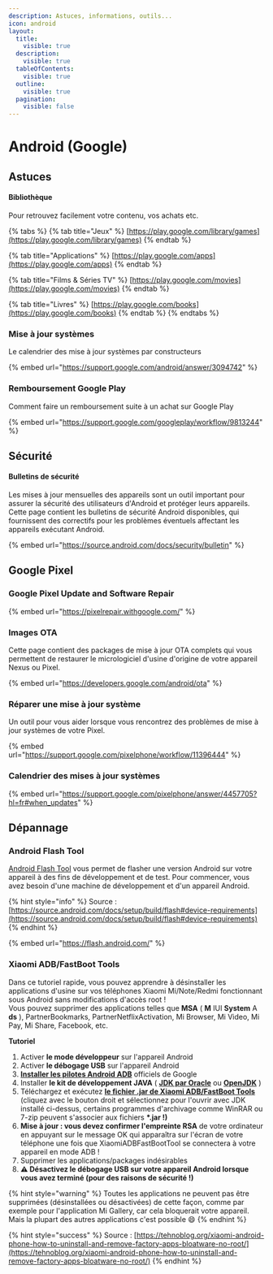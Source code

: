 ```yaml
---
description: Astuces, informations, outils...
icon: android
layout:
  title:
    visible: true
  description:
    visible: true
  tableOfContents:
    visible: true
  outline:
    visible: true
  pagination:
    visible: false
---
```


# Android (Google)

## Astuces

#### Bibliothèque

Pour retrouvez facilement votre contenu, vos achats etc.

{% tabs %}
{% tab title="Jeux" %}
[https://play.google.com/library/games](https://play.google.com/library/games)
{% endtab %}

{% tab title="Applications" %}
[https://play.google.com/apps](https://play.google.com/apps)
{% endtab %}

{% tab title="Films & Séries TV" %}
[https://play.google.com/movies](https://play.google.com/movies)
{% endtab %}

{% tab title="Livres" %}
[https://play.google.com/books](https://play.google.com/books)
{% endtab %}
{% endtabs %}

### Mise à jour systèmes

Le calendrier des mise à jour systèmes par constructeurs

{% embed url="https://support.google.com/android/answer/3094742" %}

### Remboursement Google Play

Comment faire un remboursement suite à un achat sur Google Play

{% embed url="https://support.google.com/googleplay/workflow/9813244" %}

## Sécurité

#### Bulletins de sécurité

Les mises à jour mensuelles des appareils sont un outil important pour assurer la sécurité des utilisateurs d'Android et protéger leurs appareils. Cette page contient les bulletins de sécurité Android disponibles, qui fournissent des correctifs pour les problèmes éventuels affectant les appareils exécutant Android.

{% embed url="https://source.android.com/docs/security/bulletin" %}

## Google Pixel

### Google Pixel Update and Software Repair

{% embed url="https://pixelrepair.withgoogle.com/" %}

### Images OTA

Cette page contient des packages de mise à jour OTA complets qui vous permettent de restaurer le micrologiciel d'usine d'origine de votre appareil Nexus ou Pixel.

{% embed url="https://developers.google.com/android/ota" %}

### Réparer une mise à jour système

Un outil pour vous aider lorsque vous rencontrez des problèmes de mise à jour systèmes de votre Pixel.

{% embed url="https://support.google.com/pixelphone/workflow/11396444" %}

### Calendrier des mises à jour systèmes

{% embed url="https://support.google.com/pixelphone/answer/4457705?hl=fr#when_updates" %}

## Dépannage

### Android Flash Tool

[Android Flash Tool](https://flash.android.com/) vous permet de flasher une version Android sur votre appareil à des fins de développement et de test. Pour commencer, vous avez besoin d'une machine de développement et d'un appareil Android.

{% hint style="info" %}
Source : [https://source.android.com/docs/setup/build/flash#device-requirements](https://source.android.com/docs/setup/build/flash#device-requirements)
{% endhint %}

{% embed url="https://flash.android.com/" %}

### &#x20;**Xiaomi ADB/FastBoot Tools**

Dans ce tutoriel rapide, vous pouvez apprendre à désinstaller les applications d'usine sur vos téléphones Xiaomi Mi/Note/Redmi fonctionnant sous Android sans modifications d'accès root ! \
Vous pouvez supprimer des applications telles que **MSA** ( **M** IUI **System** A **ds** ), PartnerBookmarks, PartnerNetflixActivation, Mi Browser, Mi Video, Mi Pay, Mi Share, Facebook, etc.

**Tutoriel**

1. Activer **le mode développeur** sur l'appareil Android
2. Activer **le débogage USB** sur l'appareil Android
3. [**Installer les pilotes Android ADB**](https://developer.android.com/studio/run/win-usb) officiels de Google
4. Installer **le kit de développement JAVA** ( [**JDK par Oracle**](https://www.oracle.com/java/technologies/javase-downloads.html) ou [**OpenJDK**](https://adoptopenjdk.net/) )
5. Téléchargez et exécutez [**le fichier .jar de Xiaomi ADB/FastBoot Tools**](https://github.com/Szaki/XiaomiADBFastbootTools) (cliquez avec le bouton droit et sélectionnez pour l'ouvrir avec JDK installé ci-dessus, certains programmes d'archivage comme WinRAR ou 7-zip peuvent s'associer aux fichiers **\*.jar !)**
6. **Mise à jour : vous devez confirmer l'empreinte RSA** de votre ordinateur en appuyant sur le message OK qui apparaîtra sur l'écran de votre téléphone une fois que XiaomiADBFastBootTool se connectera à votre appareil en mode ADB !
7. Supprimer les applications/packages indésirables
8. **⚠️ Désactivez le débogage USB sur votre appareil Android lorsque vous avez terminé (pour des raisons de sécurité !)**

{% hint style="warning" %}
Toutes les applications ne peuvent pas être supprimées (désinstallées ou désactivées) de cette façon, comme par exemple pour l'application Mi Gallery, car cela bloquerait votre appareil. Mais la plupart des autres applications c'est possible :smile:
{% endhint %}

{% hint style="success" %}
Source : [https://tehnoblog.org/xiaomi-android-phone-how-to-uninstall-and-remove-factory-apps-bloatware-no-root/](https://tehnoblog.org/xiaomi-android-phone-how-to-uninstall-and-remove-factory-apps-bloatware-no-root/)
{% endhint %}
